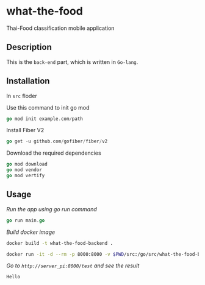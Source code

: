 # what-the-food

Thai-Food classification mobile application

## Description

This is the `back-end` part, which is written in `Go-lang`.

## Installation

In `src` floder

Use this command to init go mod

```go
go mod init example.com/path
```

Install Fiber V2

```go
go get -u github.com/gofiber/fiber/v2
```

Download the required dependencies

```go
go mod download
go mod vendor
go mod vertify
```

## Usage

_Run the app using go run command_

```go
go run main.go
```

_Build docker image_

```bash
docker build -t what-the-food-backend .
```

```bash
docker run -it -d --rm -p 8000:8000 -v $PWD/src:/go/src/what-the-food-backend what-the-food-backend
```

_Go to `http://server_pi:8000/test` and see the result_

```text
Hello
```
